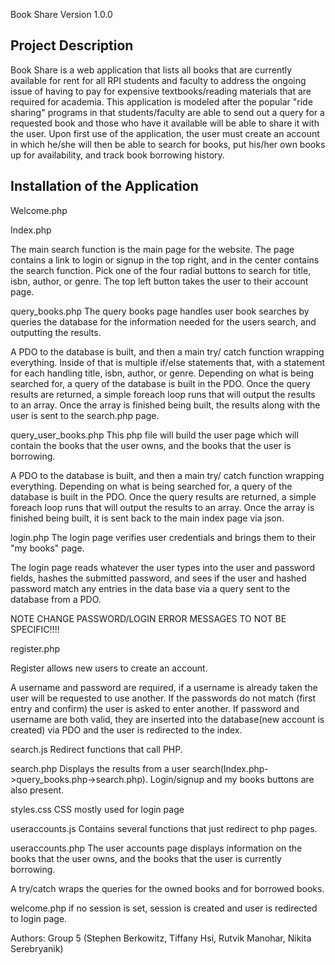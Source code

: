 Book Share
Version 1.0.0

Project Description
-------------------
Book Share is a web application that lists all books that are currently available for rent for all RPI students and faculty to address
the ongoing issue of having to pay for expensive textbooks/reading materials that are required for academia. This application is modeled
after the popular "ride sharing" programs in that students/faculty are able to send out a query for a requested book and those who
have it available will be able to share it with the user. Upon first use of the application, the user must create an account in which
he/she will then be able to search for books, put his/her own books up for availability, and track book borrowing history.

Installation of the Application
-------------------------------



Welcome.php



Index.php

The main search function is the main page for the website. The page contains a link to login or signup in the top right, and in the center contains the search function. Pick one of the four radial buttons to search for title, isbn, author, or genre. The top left button takes the user to their account page.



query_books.php
The query books page handles user book searches by queries the database for the information needed for the users search, and outputting the results.

A PDO to the database is built, and then a main try/ catch function wrapping everything. Inside of that is multiple if/else statements that, with a statement for each handling title, isbn, author, or genre.
Depending on what is being searched for, a query of the database is built in the PDO. Once the query results are returned, a simple foreach loop runs that will output the results to an array. Once the array is finished being built, the results along with the user is sent to the search.php page.


query_user_books.php
This php file will build the user page which will contain the books that the user owns, and the books that the user is borrowing.

A PDO to the database is built, and then a main try/ catch function wrapping everything. 
Depending on what is being searched for, a query of the database is built in the PDO. Once the query results are returned, a simple foreach loop runs that will output the results to an array. Once the array is finished being built, it is sent back to the main index page via json.


login.php
The login page verifies user credentials and brings them to their "my books" page. 

The login page reads whatever the user types into the user and password fields, hashes the submitted password, and sees if the user and hashed password match any entries in the data base via a query sent to the database from a PDO.

NOTE CHANGE PASSWORD/LOGIN ERROR MESSAGES TO NOT BE SPECIFIC!!!!

register.php

Register allows new users to create an account. 

A username and password are required, if a username is already taken the user will be requested to use another. If the passwords do not match (first entry and confirm) the user is asked to enter another. If password and username are both valid, they are inserted into the database(new account is created) via PDO and the user is redirected to the index.


search.js
Redirect functions that call PHP.

search.php
Displays the results from a user search(Index.php->query_books.php->search.php). Login/signup and my books buttons are also present.

styles.css
CSS mostly used for login page

useraccounts.js
Contains several functions that just redirect to php pages.

useraccounts.php
The user accounts page displays information on the books that the user owns, and the books that the user is currently borrowing.

A try/catch wraps the queries for the owned books and for borrowed books.

welcome.php
if no session is set, session is created and user is redirected to login page.




Authors: Group 5 (Stephen Berkowitz, Tiffany Hsi, Rutvik Manohar, Nikita Serebryanik)
